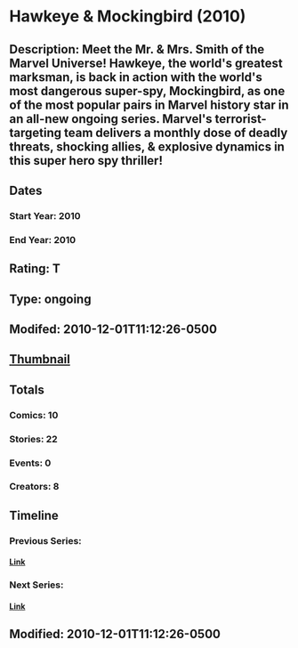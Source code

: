 # Hawkeye & Mockingbird (2010)
## Description: Meet the Mr. & Mrs. Smith of the Marvel Universe! Hawkeye, the world's greatest marksman, is back in action with the world's most dangerous super-spy, Mockingbird, as one of the most popular pairs in Marvel history star in an all-new ongoing series. Marvel's terrorist-targeting team delivers a monthly dose of deadly threats, shocking allies, & explosive dynamics in this super hero spy thriller!
## Dates
### Start Year: 2010
### End Year: 2010
## Rating: T
## Type: ongoing
## Modifed: 2010-12-01T11:12:26-0500
## [Thumbnail](http://i.annihil.us/u/prod/marvel/i/mg/c/d0/4ba945f9d4ab9.jpg)
## Totals
### Comics: 10
### Stories: 22
### Events: 0
### Creators: 8
## Timeline
### Previous Series: 
#### [Link]()
### Next Series: 
#### [Link]()
## Modified: 2010-12-01T11:12:26-0500